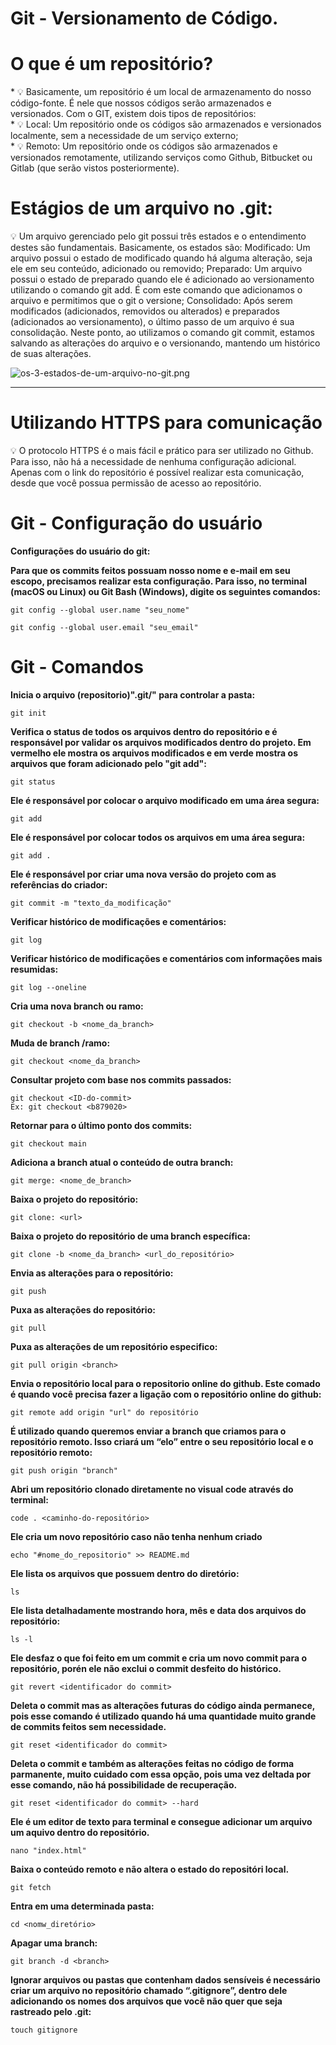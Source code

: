 # Git - Versionamento de Código.

# **O que é um repositório?**

<aside>
* 💡 Basicamente, um repositório é um local de armazenamento do nosso código-fonte. É nele que nossos códigos serão armazenados e versionados. Com o GIT, existem dois tipos de repositórios:

</aside>

<aside>
* 💡 Local: Um repositório onde os códigos são armazenados e versionados localmente, sem a necessidade de um serviço externo;

</aside>

<aside>
* 💡 Remoto: Um repositório onde os códigos são armazenados e versionados remotamente, utilizando serviços como Github, Bitbucket ou Gitlab (que serão vistos posteriormente).

</aside>

# **Estágios de um arquivo no .git:**

<aside>
💡 Um arquivo gerenciado pelo git possui três estados e o entendimento destes são fundamentais. Basicamente, os estados são: Modificado: Um arquivo possui o estado de modificado quando há alguma alteração, seja ele em seu conteúdo, adicionado ou removido; Preparado: Um arquivo possui o estado de preparado quando ele é adicionado ao versionamento utilizando o comando git add. É com este comando que adicionamos o arquivo e permitimos que o git o versione; Consolidado: Após serem modificados (adicionados, removidos ou alterados) e preparados (adicionados ao versionamento), o último passo de um arquivo é sua consolidação. Neste ponto, ao utilizamos o comando git commit, estamos salvando as alterações do arquivo e o versionando, mantendo um histórico de suas alterações.

</aside>

![os-3-estados-de-um-arquivo-no-git.png](https://www.ramon.pro.br/wp-content/uploads/2017/03/os-3-estados-de-um-arquivo-no-git.png)

---

# **Utilizando HTTPS para comunicação**

<aside>
💡 O protocolo HTTPS é o mais fácil e prático para ser utilizado no Github. Para isso, não há a necessidade de nenhuma configuração adicional. Apenas com o link do repositório é possível realizar esta comunicação, desde que você possua permissão de acesso ao repositório.

</aside>

# Git - Configuração do usuário

**Configurações do usuário do git:**

**Para que os commits feitos possuam nosso nome e e-mail em seu escopo, precisamos realizar esta configuração. Para isso, no terminal (macOS ou Linux) ou Git Bash (Windows), digite os seguintes comandos:**

```
git config --global user.name "seu_nome"
```
```
git config --global user.email "seu_email"
```
# Git - Comandos

**Inicia o arquivo (repositorio)".git/" para controlar a pasta:**

```
git init
```

**Verifica o status de todos os arquivos dentro do repositório e é responsável por validar os arquivos modificados dentro do projeto. Em vermelho ele mostra os arquivos modificados e em verde mostra os arquivos que foram adicionado pelo "git add":**

```
git status
```

**Ele é responsável por colocar o arquivo modificado em uma área segura:**

```
git add
```

**Ele é responsável por colocar todos os arquivos em uma área segura:**

```
git add .
```

**Ele é responsável por criar uma nova versão do projeto com as referências do criador:**

```
git commit -m "texto_da_modificação"
```

**Verificar histórico de modificações e comentários:**

```
git log
```

**Verificar histórico de modificações e comentários com informações mais resumidas:**

```
git log --oneline
```

**Cria uma nova branch ou ramo:**

```
git checkout -b <nome_da_branch>
```

**Muda de branch /ramo:**

```
git checkout <nome_da_branch>
```

**Consultar projeto com base nos commits passados:**

```
git checkout <ID-do-commit>
Ex: git checkout <b879020>
```

**Retornar para o último ponto dos commits:**

```
git checkout main
```

**Adiciona a branch atual o conteúdo de outra branch:**

```
git merge: <nome_de_branch>
```

**Baixa o projeto do repositório:**

```
git clone: <url>
```

**Baixa o projeto do repositório de uma branch específica:**

```
git clone -b <nome_da_branch> <url_do_repositório>
```

**Envia as alterações para o repositório:**

```
git push
```

**Puxa as alterações do repositório:**

```
git pull
```

**Puxa as alterações de um repositório especifico:**

```
git pull origin <branch>
```

**Envia o repositório local para o repositorio online do github. Este comado é quando você precisa fazer a ligação com o repositório online do github:**

```
git remote add origin "url" do repositório
```

**É utilizado quando queremos enviar a branch que criamos para o repositório remoto. Isso criará um “elo” entre o seu repositório local e o repositório remoto:**

```
git push origin "branch"
```

**Abri um repositório clonado diretamente no visual code através do terminal:**

```
code . <caminho-do-repositório>
```

**Ele cria um novo repositório caso não tenha nenhum criado**

```
echo "#nome_do_repositorio" >> README.md
```

**Ele lista os arquivos que possuem dentro do diretório:**

```
ls
```

**Ele lista detalhadamente mostrando hora, mês e data dos arquivos do repositório:**

```
ls -l
```

**Ele desfaz o que foi feito em um commit e cria um novo commit para o repositório, porén ele não exclui o commit desfeito do histórico.**

```
git revert <identificador do commit>
```

**Deleta o commit mas as alterações futuras do código ainda permanece, pois esse comando é utilizado quando há uma quantidade muito grande de commits feitos sem necessidade.**

```
git reset <identificador do commit>
```

**Deleta o commit e também as alterações feitas no código de forma parmanente, muito cuidado com essa opção, pois uma vez deltada por esse comando, não há possibilidade de recuperação.**

```
git reset <identificador do commit> --hard
```

**Ele é um editor de texto para terminal e consegue adicionar um arquivo um aquivo dentro do repositório.**

```
nano "index.html"
```

**Baixa o conteúdo remoto e não altera o estado do repositóri local.**

```
git fetch
```

**Entra em uma determinada pasta:**

```
cd <nomw_diretório>
```

**Apagar uma branch:**

```
git branch -d <branch>
```

**Ignorar arquivos ou pastas que contenham dados sensíveis é necessário criar um arquivo no repositório chamado “.gitignore”, dentro dele adicionando os nomes dos arquivos que você não quer que seja rastreado pelo .git:**

```
touch gitignore
```
